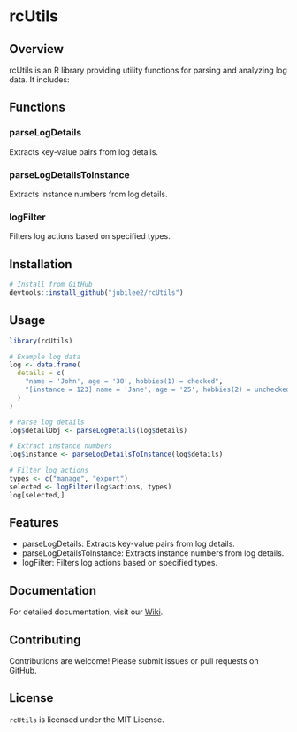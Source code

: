 # rcUtils

## Overview
rcUtils is an R library providing utility functions for parsing and analyzing log data. It includes:

## Functions
### parseLogDetails
Extracts key-value pairs from log details.
### parseLogDetailsToInstance
Extracts instance numbers from log details.
### logFilter
Filters log actions based on specified types.

## Installation
```R
# Install from GitHub
devtools::install_github("jubilee2/rcUtils")
```

## Usage
```R
library(rcUtils)

# Example log data
log <- data.frame(
  details = c(
    "name = 'John', age = '30', hobbies(1) = checked",
    "[instance = 123] name = 'Jane', age = '25', hobbies(2) = unchecked"
  )
)

# Parse log details
log$detailObj <- parseLogDetails(log$details)

# Extract instance numbers
log$instance <- parseLogDetailsToInstance(log$details)

# Filter log actions
types <- c("manage", "export")
selected <- logFilter(log$actions, types)
log[selected,]

```
## Features
  * parseLogDetails: Extracts key-value pairs from log details.
  * parseLogDetailsToInstance: Extracts instance numbers from log details.
  * logFilter: Filters log actions based on specified types.

## Documentation
For detailed documentation, visit our [Wiki](https://github.com/jubilee2/rcUtils/wiki).

## Contributing
Contributions are welcome! Please submit issues or pull requests on GitHub.

## License
`rcUtils` is licensed under the MIT License.

